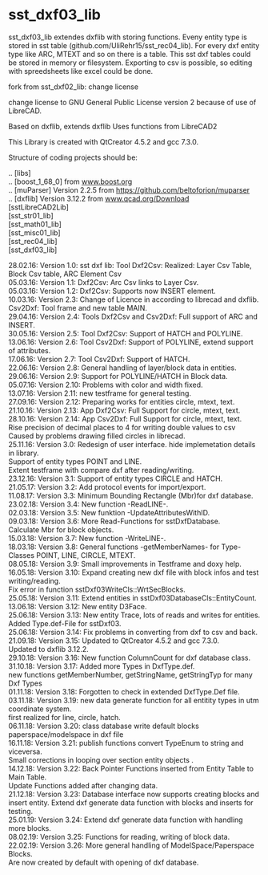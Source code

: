 # sst_dxf03_lib

sst_dxf03_lib extendes dxflib with storing functions.
Eveny entity type is stored in sst table (github.com/UliRehr15/sst_rec04_lib).
For every dxf entity type like ARC, MTEXT and so on there is a table.
This sst dxf tables could be stored in memory or filesystem.
Exporting to csv is possible, so editing with spreedsheets
like excel could be done.

fork from sst_dxf02_lib: change license

change license to GNU General Public License version 2 because of use of LibreCAD.

Based on dxflib, extends dxflib
Uses functions from LibreCAD2

This Library is created with QtCreator 4.5.2 and gcc 7.3.0.

Structure of coding projects should be:

.. [libs]  <BR>
.. [boost_1_68_0]  from www.boost.org <BR>
.. [muParser]  Version 2.2.5 from https://github.com/beltoforion/muparser <BR>
.. [dxflib]  Version 3.12.2 from www.qcad.org/Download <BR>
   [sstLibreCAD2Lib]  <BR>
   [sst_str01_lib]  <BR>
   [sst_math01_lib]  <BR>
   [sst_misc01_lib]  <BR>
   [sst_rec04_lib]  <BR>
   [sst_dxf03_lib]  <BR>

28.02.16: Version 1.0: sst dxf lib: Tool Dxf2Csv: Realized: Layer Csv Table, Block Csv table, ARC Element Csv  <BR>
05.03.16: Version 1.1: Dxf2Csv: Arc Csv links to Layer Csv.  <BR>
05.03.16: Version 1.2: Dxf2Csv: Supports now INSERT element.  <BR>
10.03.16: Version 2.3: Change of Licence in according to librecad and dxflib. <BR>
                       Csv2Dxf: Tool frame and new table MAIN.  <BR>
29.04.16: Version 2.4: Tools Dxf2Csv and Csv2Dxf: Full support of ARC and INSERT.  <BR>
30.05.16: Version 2.5: Tool Dxf2Csv: Support of HATCH and POLYLINE.  <BR>
13.06.16: Version 2.6: Tool Csv2Dxf: Support of POLYLINE, extend support of attributes.  <BR>
17.06.16: Version 2.7: Tool Csv2Dxf: Support of HATCH.  <BR>
22.06.16: Version 2.8: General handling of layer/block data in entities.  <BR>
29.06.16: Version 2.9: Support for POLYLINE/HATCH in Block data.  <BR>
05.07.16: Version 2.10: Problems with color and width fixed.  <BR>
13.07.16: Version 2.11: new testframe for general testing.  <BR>
27.09.16: Version 2.12: Preparing works for entities circle, mtext, text. <BR>
21.10.16: Version 2.13: App Dxf2Csv: Full Support for circle, mtext, text. <BR>
28.10.16: Version 2.14: App Csv2Dxf: Full Support for circle, mtext, text. <BR>
                        Rise precision of decimal places to 4 for writing double values to csv <BR>
                        Caused by problems drawing filled circles in librecad. <BR>
25.11.16: Version 3.0: Redesign of user interface. hide implemetation details in library. <BR>
                       Support of entity types POINT and LINE. <BR>
                       Extent testframe with compare dxf after reading/writing. <BR>
23.12.16: Version 3.1: Support of entity types CIRCLE and HATCH. <BR>
21.05.17: Version 3.2: Add protocol events for import/export. <BR>
11.08.17: Version 3.3: Minimum Bounding Rectangle (Mbr)for dxf database. <BR>
23.02.18: Version 3.4: New function -ReadLINE-. <BR>
02.03.18: Version 3.5: New funktion -UpdateAttributesWithID. <BR>
09.03.18: Version 3.6: More Read-Functions for sstDxfDatabase.  <BR>
                       Calculate Mbr for block objects. <BR>
15.03.18: Version 3.7: New function -WriteLINE-. <BR>
18.03.18: Version 3.8: General functions -getMemberNames- for Type-Classes POINT, LINE, CIRCLE, MTEXT. <BR>
08.05.18: Version 3.9: Small improvements in Testframe and doxy help. <BR>
16.05.18: Version 3.10: Expand creating new dxf file with block infos and test writing/reading. <BR>
                        Fix error in function sstDxf03WriteCls::WrtSecBlocks. <BR>
25.05.18: Version 3.11: Extend entities in sstDxf03DatabaseCls::EntityCount. <BR>
13.06.18: Version 3.12: New entity D3Face. <BR>
25.06.18: Version 3.13: New entity Trace, lots of reads and writes for entities. <BR>
                        Added Type.def-File for sstDxf03. <BR>
25.06.18: Version 3.14: Fix problems in converting from dxf to csv and back. <BR>
21.09.18: Version 3.15: Updated to QtCreator 4.5.2 and gcc 7.3.0. <BR>
                        Updated to dxflib 3.12.2. <BR>
29.10.18: Version 3.16: New function ColumnCount for dxf database class. <BR>
31.10.18: Version 3.17: Added more Types in DxfType.def. <BR>
                        new functions getMemberNumber, getStringName, getStringTyp for many Dxf Types <BR>
01.11.18: Version 3.18: Forgotten to check in extended DxfType.Def file. <BR>
03.11.18: Version 3.19: new data generate function for all entitity types in utm coordinate system. <BR>
                        first realized for line, circle, hatch. <BR>
06.11.18: Version 3.20: class database write default blocks paperspace/modelspace in dxf file <BR>
16.11.18: Version 3.21: publish functions convert TypeEnum to string and viceversa. <BR>
                        Small corrections in looping over section entity objects .<BR>
14.12.18: Version 3.22: Back Pointer Functions inserted from Entity Table to Main Table. <BR>
                        Update Functions added after changing data. <BR>
21.12.18: Version 3.23: Database interface now supports creating blocks and insert entity.
                        Extend dxf generate data function with blocks and inserts for testing. <BR>
25.01.19: Version 3.24: Extend dxf generate data function with handling more blocks. <BR>
08.02.19: Version 3.25: Functions for reading, writing of block data. <BR>
22.02.19: Version 3.26: More general handling of ModelSpace/Paperspace Blocks. <BR>
                        Are now created by default with opening of dxf database. <BR>

